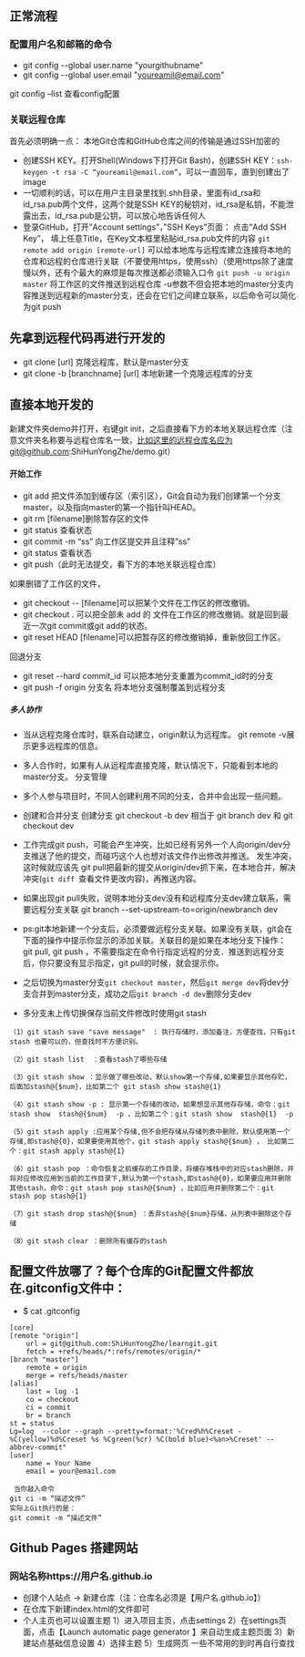 ## 正常流程
###  配置用户名和邮箱的命令
- git config --global user.name "yourgithubname"
- git config --global user.email "youreamil@email.com"

git config –list 查看config配置
### 关联远程仓库

首先必须明确一点：
本地Git仓库和GitHub仓库之间的传输是通过SSH加密的
- 创建SSH KEY。打开Shell(Windows下打开Git Bash)，创建SSH KEY：`ssh-keygen -t rsa -C “youreamil@email.com”`，可以一直回车，直到创建出了image
- 一切顺利的话，可以在用户主目录里找到.shh目录，里面有id_rsa和id_rsa.pub两个文件，这两个就是SSH KEY的秘钥对，id_rsa是私钥，不能泄露出去，id_rsa.pub是公钥，可以放心地告诉任何人
- 登录GitHub，打开”Account settings”，”SSH Keys”页面： 点击”Add SSH Key”， 填上任意Title，在Key文本框里粘贴id_rsa.pub文件的内容
`git remote add origin [remote-url]` 可以给本地库与远程库建立连接将本地的仓库和远程的仓库进行关联（不要使用https，使用ssh）（使用https除了速度慢以外，还有个最大的麻烦是每次推送都必须输入口令
`git push -u origin master` 将工作区的文件推送到远程仓库
-u参数不但会把本地的master分支内容推送到远程新的master分支，还会在它们之间建立联系，以后命令可以简化为git push

## 先拿到远程代码再进行开发的
- git clone [url] 克隆远程库，默认是master分支 
- git clone -b [branchname] [url] 本地新建一个克隆远程库的分支 
## 直接本地开发的
新建文件夹demo并打开，右键git init，之后直接看下方的本地关联远程仓库（注意文件夹名称要与远程仓库名一致，比如这里的远程仓库名应为git@github.com:ShiHunYongZhe/demo.git）
#### 开始工作
- git add  把文件添加到缓存区（索引区），Git会自动为我们创建第一个分支master，以及指向master的第一个指针叫HEAD。
- git rm [filename]删除暂存区的文件
- git status 查看状态
- git commit -m “ss” 向工作区提交并且注释”ss” 
- git status 查看状态
- git push（此时无法提交，看下方的本地关联远程仓库）

如果删错了工作区的文件， 
- git checkout -- [filename]可以把某个文件在工作区的修改撤销。
- git checkout . 可以把全部未 add 的 文件在工作区的修改撤销。就是回到最近一次git commit或git add的状态。
- git reset HEAD [filename]可以把暂存区的修改撤销掉，重新放回工作区。

回退分支
- git reset --hard commit_id    可以把本地分支重置为commit_id时的分支
- git push -f origin 分支名     将本地分支强制覆盖到远程分支

##### 多人协作
- 当从远程克隆仓库时，联系自动建立，origin默认为远程库。
git remote -v展示更多远程库的信息。
- 多人合作时，如果有人从远程库直接克隆，默认情况下，只能看到本地的master分支。
分支管理
- 多个人参与项目时，不同人创建利用不同的分支，合并中会出现一些问题。
- 创建和合并分支
	创建分支 git checkout -b dev 
	相当于 git branch dev 和 git checkout dev

- 工作完成git push，可能会产生冲突，比如已经有另外一个人向origin/dev分支推送了他的提交，而碰巧这个人也想对该文件作出修改并推送。 
发生冲突，这时候就应该先 git pull把最新的提交从origin/dev抓下来，在本地合并，解决冲突(`git diff `查看文件更改内容)，再推送内容。

- 如果出现git pull失败，说明本地分支dev没有和远程库分支dev建立联系，需要远程分支关联 git branch --set-upstream-to=origin/newbranch dev
- ps:git本地新建一个分支后，必须要做远程分支关联。如果没有关联，git会在下面的操作中提示你显示的添加关联。关联目的是如果在本地分支下操作： git pull, git push ，不需要指定在命令行指定远程的分支．推送到远程分支后，你只要没有显示指定，git pull的时候，就会提示你。

- 之后切换为master分支`git checkout master`，然后`git merge dev`将dev分支合并到master分支，成功之后`git branch -d dev`删除分支dev

- 多分支未上传切换保存当前文件修改时使用git stash
```
（1）git stash save "save message"  : 执行存储时，添加备注，方便查找，只有git stash 也要可以的，但查找时不方便识别。

（2）git stash list  ：查看stash了哪些存储

（3）git stash show ：显示做了哪些改动，默认show第一个存储,如果要显示其他存贮，后面加stash@{$num}，比如第二个 git stash show stash@{1}

（4）git stash show -p : 显示第一个存储的改动，如果想显示其他存存储，命令：git stash show  stash@{$num}  -p ，比如第二个：git stash show  stash@{1}  -p

（5）git stash apply :应用某个存储,但不会把存储从存储列表中删除，默认使用第一个存储,即stash@{0}，如果要使用其他个，git stash apply stash@{$num} ， 比如第二个：git stash apply stash@{1} 

（6）git stash pop ：命令恢复之前缓存的工作目录，将缓存堆栈中的对应stash删除，并将对应修改应用到当前的工作目录下,默认为第一个stash,即stash@{0}，如果要应用并删除其他stash，命令：git stash pop stash@{$num} ，比如应用并删除第二个：git stash pop stash@{1}

（7）git stash drop stash@{$num} ：丢弃stash@{$num}存储，从列表中删除这个存储

（8）git stash clear ：删除所有缓存的stash
```


## 配置文件放哪了？每个仓库的Git配置文件都放在.gitconfig文件中：
- $ cat .gitconfig 
```
[core]
[remote "origin"]
    url = git@github.com:ShiHunYongZhe/learngit.git
    fetch = +refs/heads/*:refs/remotes/origin/*
[branch "master"]
    remote = origin
    merge = refs/heads/master
[alias]
    last = log -1
    co = checkout
    ci = commit
    br = branch
st = status
Lg=log	--color	--graph	--pretty=format:'%Cred%h%Creset -%C(yellow)%d%Creset %s %Cgreen(%cr) %C(bold blue)<%an>%Creset' --abbrev-commit"
[user]
    name = Your Name
    email = your@email.com
 ```
	 当你敲入命令
	git ci -m “描述文件”
	实际上Git执行的是：
	git commit -m “描述文件”
## Github Pages 搭建网站
### 网站名称https://用户名.github.io 
- 创建个人站点   ->  新建仓库（注：仓库名必须是【用户名.github.io】）
- 在仓库下新建index.html的文件即可
- 个人主页也可以设置主题
	1）进入项目主页，点击settings
	2）在settings页面，点击【Launch automatic page generator 】来自动生成主题页面
	3）新建站点基础信息设置
	4）选择主题
	5）生成网页
一些不常用的到时再自行查找
